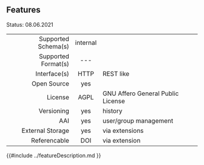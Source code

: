 ## Features

Status: 08.06.2021

|                     |            |          |
| -------------------:| :--------: | :------- |
| Supported Schema(s) | internal   |          |
| Supported Format(s) | ---        |          |
| Interface(s)        | HTTP       | REST like|
| Open Source         | yes        |          |
| License             | AGPL       | GNU Affero General Public License |
| Versioning          | yes        | history  |
| AAI                 | yes        | user/group management |
| External Storage    | yes        | via extensions        |
| Referencable        | DOI        | via extension         |


{{#include ../featureDescription.md }}

